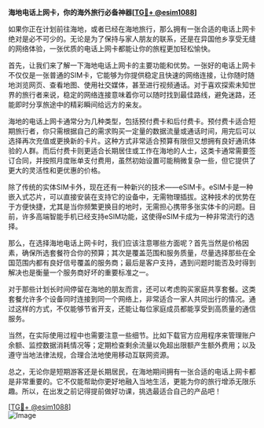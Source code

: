 **海地电话上网卡，你的海外旅行必备神器[[TG💪+ @esim1088](https://t.me/s/esim1088)]**

如果你正在计划前往海地，或者已经在海地旅行，那么拥有一张合适的电话上网卡绝对是必不可少的。无论是为了保持与家人朋友的联系，还是在异国他乡享受无缝的网络体验，一张优质的电话上网卡都能让你的旅程更加轻松愉快。

首先，让我们来了解一下海地电话上网卡的主要功能和优势。一张好的电话上网卡不仅仅是一张普通的SIM卡，它能够为你提供稳定且快速的网络连接，让你随时随地浏览网页、查看地图、使用社交媒体，甚至进行视频通话。对于喜欢探索未知世界的旅行者来说，稳定的网络连接意味着你可以随时找到最佳路线，避免迷路，还能即时分享旅途中的精彩瞬间给远方的亲友。

海地的电话上网卡通常分为几种类型，包括预付费卡和后付费卡。预付费卡适合短期旅行者，你只需根据自己的需求购买一定量的数据流量或通话时间，用完后可以选择再次充值或更换新的卡片。这种方式非常适合预算有限但又想拥有良好通讯体验的人群。而后付费卡则更适合长期居住或工作在海地的人士，这类卡通常需要签订合同，并按照月度账单支付费用，虽然初始设置可能稍微复杂一些，但它提供了更大的灵活性和更优惠的价格。

除了传统的实体SIM卡外，现在还有一种新兴的技术——eSIM卡。eSIM卡是一种嵌入式芯片，可以直接安装在支持它的设备中，无需物理插拔。这种技术的优势在于方便快捷，尤其是当你频繁更换目的地时，无需担心携带多张实体卡的问题。目前，许多高端智能手机已经支持eSIM功能，这使得eSIM卡成为一种非常流行的选择。

那么，在选择海地电话上网卡时，我们应该注意哪些方面呢？首先当然是价格因素，确保所选套餐符合你的预算；其次是覆盖范围和服务质量，尽量选择那些在全国范围内都有良好信号覆盖的服务商；最后是客户支持，遇到问题时能否及时得到解决也是衡量一个服务商好坏的重要标准之一。

对于那些计划长时间停留在海地的朋友而言，还可以考虑购买家庭共享套餐。这类套餐允许多个设备同时连接到同一个网络上，非常适合一家人共同出行的情况。通过这样的方式，不仅能够节省开支，还能让每位家庭成员都能享受到高质量的通信服务。

当然，在实际使用过程中也需要注意一些细节。比如下载官方应用程序来管理账户余额、监控数据消耗情况等；定期检查剩余流量以免超出限额产生额外费用；以及遵守当地法律法规，合理合法地使用移动互联网资源。

总之，无论你是短期游客还是长期居民，在海地期间拥有一张合适的电话上网卡都是非常重要的。它不仅能帮助你更好地融入当地生活，更能为你的旅行增添无限乐趣。所以，在出发之前记得提前做好功课，挑选最适合自己的产品吧！

[[TG💪+ @esim1088](https://t.me/s/esim1088)]  
![Image](https://i.postimg.cc/4NQfJmqS/Snipaste-2025-05-13-00-14-12.png)